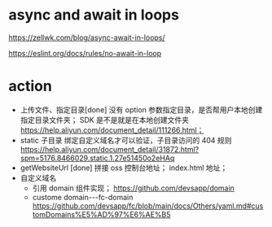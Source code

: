 # async and await in loops

https://zellwk.com/blog/async-await-in-loops/

https://eslint.org/docs/rules/no-await-in-loop

# action

- 上传文件、指定目录[done]
  没有 option 参数指定目录，是否帮用户本地创建指定目录文件夹；
  SDK 是不是就是在本地创建文件夹
  https://help.aliyun.com/document_detail/111266.html；
- static 子目录
  绑定自定义域名才可以验证，子目录访问的 404 规则
  https://help.aliyun.com/document_detail/31872.html?spm=5176.8466029.static.1.27e51450o2eHAq
- getWebsiteUrl [done]
  拼接
  oss 控制台地址；
  index.html 地址；
- 自定义域名
  - 引用 domain 组件实现；
    https://github.com/devsapp/domain
  - custome domain---fc-domain
    https://github.com/devsapp/fc/blob/main/docs/Others/yaml.md#customDomains%E5%AD%97%E6%AE%B5
